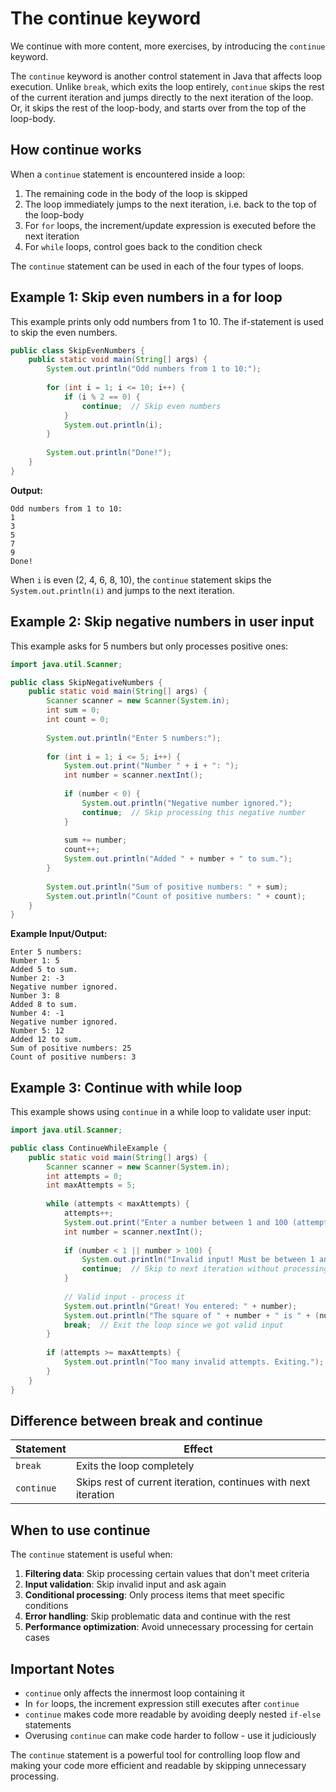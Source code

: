 # The continue keyword

We continue with more content, more exercises, by introducing the `continue` keyword.

The `continue` keyword is another control statement in Java that affects loop execution. Unlike `break`, which exits the loop entirely, `continue` skips the rest of the current iteration and jumps directly to the next iteration of the loop. Or, it skips the rest of the loop-body, and starts over from the top of the loop-body.

## How continue works

When a `continue` statement is encountered inside a loop:
1. The remaining code in the body of the loop is skipped
2. The loop immediately jumps to the next iteration, i.e. back to the top of the loop-body
3. For `for` loops, the increment/update expression is executed before the next iteration
4. For `while` loops, control goes back to the condition check

The `continue` statement can be used in each of the four types of loops.

## Example 1: Skip even numbers in a for loop

This example prints only odd numbers from 1 to 10. The if-statement is used to skip the even numbers.

```java
public class SkipEvenNumbers {
    public static void main(String[] args) {
        System.out.println("Odd numbers from 1 to 10:");
        
        for (int i = 1; i <= 10; i++) {
            if (i % 2 == 0) {
                continue;  // Skip even numbers
            }
            System.out.println(i);
        }
        
        System.out.println("Done!");
    }
}
```

**Output:**
```
Odd numbers from 1 to 10:
1
3
5
7
9
Done!
```

When `i` is even (2, 4, 6, 8, 10), the `continue` statement skips the `System.out.println(i)` and jumps to the next iteration.

## Example 2: Skip negative numbers in user input

This example asks for 5 numbers but only processes positive ones:

```java
import java.util.Scanner;

public class SkipNegativeNumbers {
    public static void main(String[] args) {
        Scanner scanner = new Scanner(System.in);
        int sum = 0;
        int count = 0;
        
        System.out.println("Enter 5 numbers:");
        
        for (int i = 1; i <= 5; i++) {
            System.out.print("Number " + i + ": ");
            int number = scanner.nextInt();
            
            if (number < 0) {
                System.out.println("Negative number ignored.");
                continue;  // Skip processing this negative number
            }
            
            sum += number;
            count++;
            System.out.println("Added " + number + " to sum.");
        }
        
        System.out.println("Sum of positive numbers: " + sum);
        System.out.println("Count of positive numbers: " + count);
    }
}
```

**Example Input/Output:**
```
Enter 5 numbers:
Number 1: 5
Added 5 to sum.
Number 2: -3
Negative number ignored.
Number 3: 8
Added 8 to sum.
Number 4: -1
Negative number ignored.
Number 5: 12
Added 12 to sum.
Sum of positive numbers: 25
Count of positive numbers: 3
```

## Example 3: Continue with while loop

This example shows using `continue` in a while loop to validate user input:

```java
import java.util.Scanner;

public class ContinueWhileExample {
    public static void main(String[] args) {
        Scanner scanner = new Scanner(System.in);
        int attempts = 0;
        int maxAttempts = 5;
        
        while (attempts < maxAttempts) {
            attempts++;
            System.out.print("Enter a number between 1 and 100 (attempt " + attempts + "): ");
            int number = scanner.nextInt();
            
            if (number < 1 || number > 100) {
                System.out.println("Invalid input! Must be between 1 and 100.");
                continue;  // Skip to next iteration without processing
            }
            
            // Valid input - process it
            System.out.println("Great! You entered: " + number);
            System.out.println("The square of " + number + " is " + (number * number));
            break;  // Exit the loop since we got valid input
        }
        
        if (attempts >= maxAttempts) {
            System.out.println("Too many invalid attempts. Exiting.");
        }
    }
}
```

## Difference between break and continue

| Statement | Effect |
|-----------|--------|
| `break` | Exits the loop completely |
| `continue` | Skips rest of current iteration, continues with next iteration |

## When to use continue

The `continue` statement is useful when:

1. **Filtering data**: Skip processing certain values that don't meet criteria
2. **Input validation**: Skip invalid input and ask again
3. **Conditional processing**: Only process items that meet specific conditions
4. **Error handling**: Skip problematic data and continue with the rest
5. **Performance optimization**: Avoid unnecessary processing for certain cases

## Important Notes

- `continue` only affects the innermost loop containing it
- In `for` loops, the increment expression still executes after `continue`
- `continue` makes code more readable by avoiding deeply nested `if-else` statements
- Overusing `continue` can make code harder to follow - use it judiciously

The `continue` statement is a powerful tool for controlling loop flow and making your code more efficient and readable by skipping unnecessary processing.
